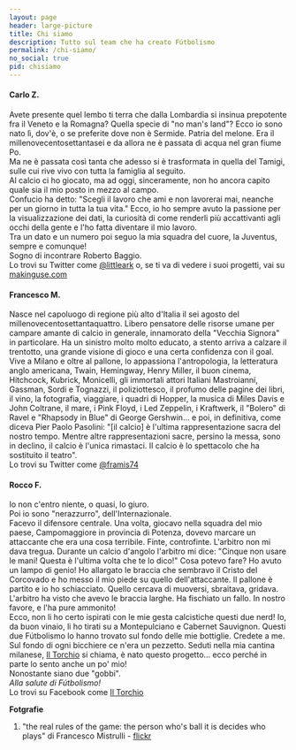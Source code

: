 ```yaml
---
layout: page
header: large-picture
title: Chi siamo
description: Tutto sul team che ha creato Fútbolismo
permalink: /chi-siamo/
no_social: true
pid: chisiamo
---
```

#### Carlo Z.  
Avete presente quel lembo ti terra che dalla Lombardia si insinua prepotente fra il Veneto e la Romagna? Quella specie di "no man's land"? Ecco io sono nato lì, dov'è, o se preferite dove non è Sermide. Patria del melone. Era il millenovecentosettantasei e da allora ne è passata di acqua nel gran fiume Po.  
Ma ne è passata così tanta che adesso si è trasformata in quella del Tamigi, sulle cui rive vivo con tutta la famiglia al seguito.  
Al calcio ci ho giocato, ma ad oggi, sinceramente, non ho ancora capito quale sia il mio posto in mezzo al campo.  
Confucio ha detto: "Scegli il lavoro che ami e non lavorerai mai, neanche per un giorno in tutta la tua vita." Ecco, io ho sempre avuto la passione per la visualizzazione dei dati, la curiosità di come renderli più accattivanti agli occhi della gente e l'ho fatta diventare il mio lavoro.  
Tra un dato e un numero poi seguo la mia squadra del cuore, la Juventus, sempre e comunque!  
Sogno di incontrare Roberto Baggio.  
Lo trovi su Twitter come <a href="http://twitter.com/littleark" class="text-danger" title="Carlo Z. su Twitter" target="_blank">@littleark</a> o, se ti va di vedere i suoi progetti, vai su <a href="http://makinguse.com" class="text-danger" title="Carlo Z. e i suoi progetti" target="_blank">makinguse.com</a>

#### Francesco M.  
Nasce nel capoluogo di regione più alto d'Italia il sei agosto del millenovecentosettantaquattro. Libero pensatore delle risorse umane per campare amante di calcio in generale, innamorato della "Vecchia Signora" in particolare. Ha un sinistro molto molto educato, a stento arriva a calzare il trentotto, una grande visione di gioco e una certa confidenza con il goal.  
Vive a Milano e oltre al pallone, lo appassiona l'antropologia, la letteratura anglo americana, Twain, Hemingway, Henry Miller, il buon cinema, Hitchcock, Kubrick, Monicelli, gli immortali attori Italiani Mastroianni, Gassman, Sordi e Tognazzi, il poliziottesco, il profumo delle pagine dei libri, il vino, la fotografia, viaggiare, i quadri di Hopper, la musica di Miles Davis e John Coltrane, il mare, i Pink Floyd, i Led Zeppelin, i Kraftwerk, il "Bolero" di Ravel e "Rhapsody in Blue" di George Gershwin… e poi, in definitiva, come diceva Pier Paolo Pasolini: "[il calcio]  è l'ultima rappresentazione sacra del nostro tempo. Mentre altre rappresentazioni sacre, persino la messa, sono in declino, il calcio è l'unica rimastaci. Il calcio è lo spettacolo che ha sostituito il teatro".  
Lo trovi su Twitter come <a href="http://twitter.com/framis74" class="text-danger" title="Francesco M. su Twitter" target="_blank">@framis74 </a>

#### Rocco F.  
Io non c'entro niente, o quasi, lo giuro.  
Poi io sono "nerazzurro", dell'Internazionale.  
Facevo il difensore centrale. Una volta, giocavo nella squadra del mio paese, Campomaggiore in provincia di Potenza, dovevo marcare un attaccante che era una cosa terribile. Finte, controfinte. L'arbitro non mi dava tregua. Durante un calcio d'angolo l'arbitro mi dice: "Cinque non usare le mani! Questa è l'ultima volta che te lo dico!" Cosa potevo fare? Ho avuto un lampo di genio! Ho allargato le braccia che sembravo il Cristo del Corcovado e ho messo il mio piede su quello dell'attaccante. Il pallone è partito e io ho schiacciato. Quello cercava di muoversi, sbraitava, gridava. L'arbitro ha visto che avevo le braccia larghe. Ha fischiato un fallo. In nostro favore, e l'ha pure ammonito!  
Ecco, non li ho certo ispirati con le mie gesta calcistiche questi due nerd! Io, da buon vinaio, li ho tirati su a Montepulciano e Cabernet Sauvignon. Questi due Fútbolismo lo hanno trovato sul fondo delle mie bottiglie. Credete a me. Sul fondo di ogni bicchiere ce n'era un pezzetto. Seduti nella mia cantina milanese, <a href="http://www.iltorchio33.it" title="Il Torchio" target="_blank">Il Torchio</a> si chiama, è nato questo progetto... ecco perché in parte lo sento anche un po' mio!  
Nonostante siano due "gobbi".  
_Alla salute di Fútbolismo!_  
Lo trovi su Facebook come <a href="https://www.facebook.com/iltorchio.roccofilardi" class="text-danger" title="Rocco F. su Facebook" target="_blank">Il Torchio</a>

<div class="post-disclaimer">
    <b>Fotgrafie</b><br/>
    <ol>
      <li>"the real rules of the game: the person who's ball it is decides who plays" di Francesco Mistrulli - <a href="https://www.flickr.com/photos/44375779@N03/14841886959/in/album-72157634193847570/" target="_blank">flickr</a></li>
    </ol>
</div>
